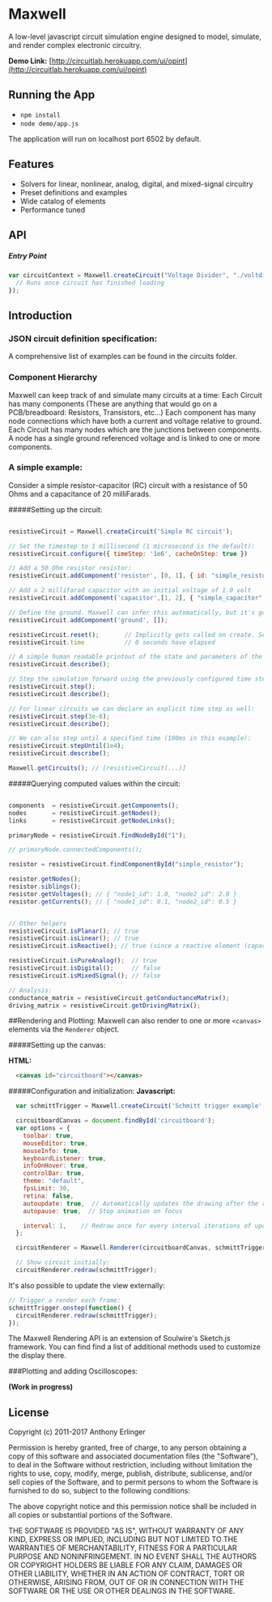 # Maxwell

A low-level javascript circuit simulation engine designed to model, simulate, and render complex electronic circuitry.

**Demo Link:** [http://circuitlab.herokuapp.com/ui/opint](http://circuitlab.herokuapp.com/ui/opint)


## Running the App

- `npm install`
- `node demo/app.js`

The application will run on localhost port 6502 by default.

## Features
  - Solvers for linear, nonlinear, analog, digital, and mixed-signal circuitry
  - Preset definitions and examples
  - Wide catalog of elements
  - Performance tuned

## API

##### Entry Point


```javascript
var circuitContext = Maxwell.createCircuit("Voltage Divider", "./voltdivide.json", function(circuit) {
  // Runs once circuit has finished loading
});

```


## Introduction

### JSON circuit definition specification:
  A comprehensive list of examples can be found in the circuits folder.

### Component Hierarchy
  Maxwell can keep track of and simulate many circuits at a time:
    Each Circuit has many components (These are anything that would go on a PCB/breadboard: Resistors, Transistors, etc...)
      Each component has many node connections which have both a current and voltage relative to ground.
    Each Circuit has many nodes which are the junctions between components. A node has a single ground referenced voltage and is linked to one or more components.

### A simple example:

Consider a simple resistor-capacitor (RC) circuit with a resistance of 50 Ohms and a capacitance of 20 milliFarads.

#####Setting up the circuit:
  ```javascript

  resistiveCircuit = Maxwell.createCircuit('Simple RC circuit');

  // Set the timestep to 1 millisecond (1 microsecond is the default):
  resistiveCircuit.configure({ timeStep: '1e6', cacheOnStep: true })

  // Add a 50 Ohm resistor resistor:
  resistiveCircuit.addComponent('resistor', [0, 1], { id: "simple_resistor", resistance: 50 });

  // Add a 2 millifarad capacitor with an initial voltage of 1.0 volt
  resistiveCircuit.addComponent('capacitor',[1, 2], { "simple_capacitor", resistance: 2e-3, v0: 1.0 });

  // Define the ground. Maxwell can infer this automatically, but it's good practice to set an explicit ground
  resistiveCircuit.addComponent('ground', []);

  resistiveCircuit.reset();       // Implicitly gets called on create. Sets time to 0 seconds
  resistiveCircuit.time           // 0 seconds have elapsed

  // A simple human readable printout of the state and parameters of the circuit:
  resistiveCircuit.describe();

  // Step the simulation forward using the previously configured time step:
  resistiveCircuit.step();
  resistiveCircuit.describe();

  // For linear circuits we can declare an explicit time step as well:
  resistiveCircuit.step(3e-6);
  resistiveCircuit.describe();

  // We can also step until a specified time (100ms in this example):
  resistiveCircuit.stepUntil(1e4);
  resistiveCircuit.describe();

  Maxwell.getCircuits(); // [resistiveCircuit(...)]

  ```

#####Querying computed values within the circuit:
  ```javascript

  components  = resistiveCircuit.getComponents();
  nodes       = resistiveCircuit.getNodes();
  links       = resistiveCircuit.getNodeLinks();

  primaryNode = resistiveCircuit.findNodeById("1");

  // primaryNode.connectedComponents();

  resistor = resistiveCircuit.findComponentById("simple_resistor");

  resistor.getNodes();
  resistor.siblings();
  resistor.getVoltages(); // { "node1_id": 1.0, "node2_id": 2.0 }
  resistor.getCurrents(); // { "node1_id": 0.1, "node2_id": 0.5 }
  ```

  ```javascript

  // Other helpers
  resistiveCircuit.isPlanar(); // true
  resistiveCircuit.isLinear(); // true
  resistiveCircuit.isReactive(); // true (since a reactive element (capacitor) is present

  resistiveCircuit.isPureAnalog();  // true
  resistiveCircuit.isDigital();     // false
  resistiveCircuit.isMixedSignal(); // false

  // Analysis:
  conductance_matrix = resistiveCircuit.getConductanceMatrix();
  driving_matrix = resistiveCircuit.getDrivingMatrix();
  ```


##Rendering and Plotting:
  Maxwell can also render to one or more `<canvas>` elements via the `Renderer` object.

#####Setting up the canvas:

  **HTML:**
  ```html
    <canvas id="circuitboard"></canvas>
  ```

#####Configuration and initialization:
  **Javascript:**
  ```javascript
    var schmittTrigger = Maxwell.createCircuit('Schmitt trigger example', "schmitt_trigger.json");

    circuitboardCanvas = document.findById('circuitboard');
    var options = {
      toolbar: true,
      mouseEditor: true,
      mouseInfo: true,
      keyboardListener: true,
      infoOnHover: true,
      controlBar: true,
      theme: "default",
      fpsLimit: 30,
      retina: false,
      autoupdate: true,  // Automatically updates the drawing after the rendering completes for each frame
      autopause: true,  // Stop animation on focus

      interval: 1,    // Redraw once for every interval iterations of update (default: 1)
    };

    circuitRenderer = Maxwell.Renderer(circuitboardCanvas, schmittTrigger, options);

    // Show circuit initially:
    circuitRenderer.redraw(schmittTrigger);
  ```

  It's also possible to update the view externally:

  ```javascript
  // Trigger a render each frame:
  schmittTrigger.onstep(function() {
    circuitRenderer.redraw(schmittTrigger);
  });
  ```

  The Maxwell Rendering API is an extension of Soulwire's Sketch.js framework. You can find find a list of additional
  methods used to customize the display there.

###Plotting and adding Oscilloscopes:

  **(Work in progress)**

## License

Copyright (c) 2011-2017 Anthony Erlinger

Permission is hereby granted, free of charge, to any person obtaining
a copy of this software and associated documentation files (the
"Software"), to deal in the Software without restriction, including
without limitation the rights to use, copy, modify, merge, publish,
distribute, sublicense, and/or sell copies of the Software, and to
permit persons to whom the Software is furnished to do so, subject to
the following conditions:

The above copyright notice and this permission notice shall be
included in all copies or substantial portions of the Software.

THE SOFTWARE IS PROVIDED "AS IS", WITHOUT WARRANTY OF ANY KIND,
EXPRESS OR IMPLIED, INCLUDING BUT NOT LIMITED TO THE WARRANTIES OF
MERCHANTABILITY, FITNESS FOR A PARTICULAR PURPOSE AND
NONINFRINGEMENT. IN NO EVENT SHALL THE AUTHORS OR COPYRIGHT HOLDERS BE
LIABLE FOR ANY CLAIM, DAMAGES OR OTHER LIABILITY, WHETHER IN AN ACTION
OF CONTRACT, TORT OR OTHERWISE, ARISING FROM, OUT OF OR IN CONNECTION
WITH THE SOFTWARE OR THE USE OR OTHER DEALINGS IN THE SOFTWARE.

